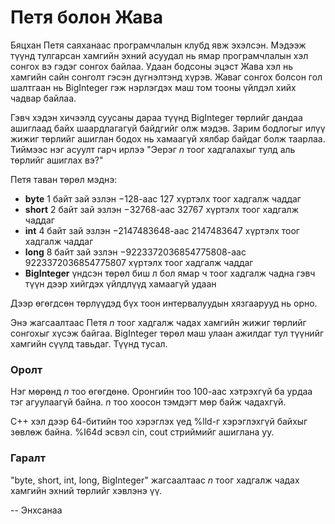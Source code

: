 Петя болон Жава
===============
Бяцхан Петя саяханаас програмчлалын клубд явж эхэлсэн. Мэдээж түүнд тулгарсан
хамгийн эхний асуудал нь ямар програмчлалын хэл сонгох вэ гэдэг сонгох байлаа.
Удаан бодсоны эцэст Жава хэл нь хамгийн сайн сонголт гэсэн дүгнэлтэнд хүрэв.
Жаваг сонгох болсон гол шалтгаан нь BigInteger гэж нэрлэгдэх маш том тооны
үйлдэл хийх чадвар байлаа.

Гэвч хэдэн хичээлд суусаны дараа түүнд BigInteger төрлийг дандаа ашиглаад байх
шаардлагагүй байдгийг олж мэдэв. Зарим бодлогыг илүү жижиг төрлийг ашиглан бодох
нь хамаагүй хялбар байдаг болж таарлаа. Тиймээс нэг асуулт гарч ирлээ "Эерэг $n$
тоог хадгалахыг тулд аль төрлийг ашиглах вэ?"

Петя таван төрөл мэднэ:

 - **byte** $1$ байт зай эзлэн $-128$-аас $127$ хүртэлх тоог хадгалж чаддаг
 - **short** $2$ байт зай эзлэн $-32768$-аас $32767$ хүртэлх тоог хадгалж чаддаг
 - **int** $4$ байт зай эзлэн $-2147483648$-аас $2147483647$ хүртэлх тоог хадгалж
   чаддаг
 - **long** 8 байт зай эзлэн $-9223372036854775808$-аас $9223372036854775807$
   хүртэлх тоог хадгалж чаддаг
 - **BigInteger** үндсэн төрөл биш л бол ямар ч тоог хадгалж чадна гэвч түүн
   дээр хийгдэх үйлдлүүд хамаагүй удаан

Дээр өгөгдсөн төрлүүдэд бүх тоон интервалуудын хязгаарууд нь орно.

Энэ жагсаалтаас Петя $n$ тоог хадгалж чадах хамгийн жижиг төрлийг сонгохыг хүсэж
байгаа. BigInteger төрөл маш улаан ажилдаг тул түүнийг хамгийн сүүлд тавьдаг.
Түүнд тусал.


### Оролт
Нэг мөрөнд $n$ тоо өгөгдөнө. Оронгийн тоо $100$-аас хэтрэхгүй ба урдаа тэг
агуулаагүй байна. $n$ тоо хоосон тэмдэгт мөр байж чадахгүй.

C++ хэл дээр 64-битийн тоо хэрэглэх үед %lld-г хэрэглэхгүй байхыг зөвлөж байна.
%I64d эсвэл cin, cout стриймийг ашиглана уу.


### Гаралт
"byte, short, int, long, BigInteger" жагсаалтаас $n$ тоог хадгалж чадах хамгийн
эхний төрлийг хэвлэнэ үү.

-- Энхсанаа
